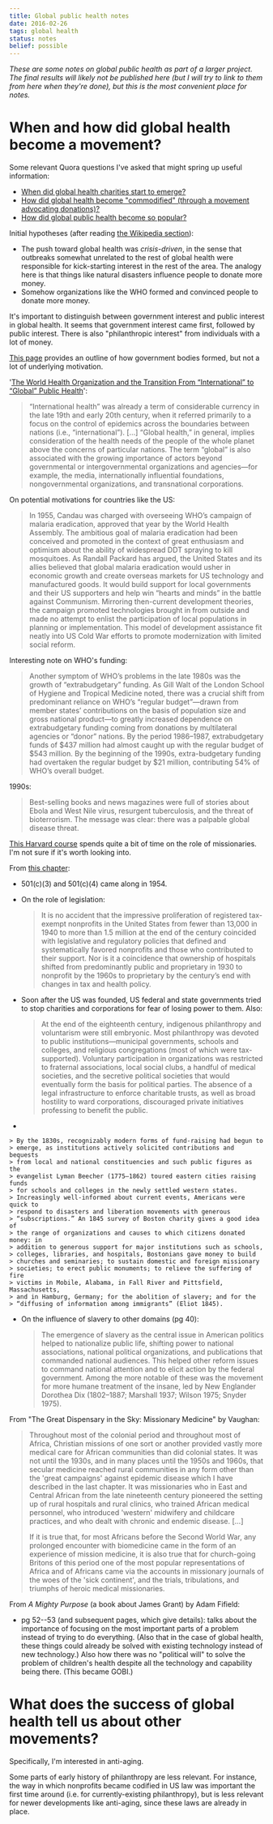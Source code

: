 ```yaml
---
title: Global public health notes
date: 2016-02-26
tags: global health
status: notes
belief: possible
---
```


*These are some notes on global public health as part of a larger project.
The final results will likely not be published here (but I will try to link to them from here when they're done), but this is the most convenient place for notes.*

# When and how did global health become a movement?

Some relevant Quora questions I've asked that might spring up useful information:

- [When did global health charities start to emerge?](https://www.quora.com/unanswered/When-did-global-health-charities-start-to-emerge)
- [How did global health become "commodified" \(through a movement advocating donations\)?](https://www.quora.com/unanswered/How-did-global-health-become-commodified-through-a-movement-advocating-donations)
- [How did global public health become so popular?](https://www.quora.com/unanswered/How-did-global-public-health-become-so-popular)

Initial hypotheses (after reading [the Wikipedia section](https://en.wikipedia.org/wiki/Global_health#History)):

- The push toward global health was *crisis-driven*, in the sense that outbreaks somewhat unrelated to the rest of global health were responsible for kick-starting interest in the rest of the area.
The analogy here is that things like natural disasters influence people to donate more money.
- Somehow organizations like the WHO formed and convinced people to donate more money.

It's important to distinguish between government interest and public interest in global health.
It seems that government interest came first, followed by public interest.
There is also "philanthropic interest" from individuals with a lot of money.

[This page](http://www.who.int/global_health_histories/background/en/) provides an outline of how government bodies formed, but not a lot of underlying motivation.

'[The World Health Organization and the Transition From “International” to “Global” Public Health](https://www.ncbi.nlm.nih.gov/pmc/articles/PMC1470434/)':

> “International health” was already a term of considerable currency in the
> late 19th and early 20th century, when it referred primarily to a focus on
> the control of epidemics across the boundaries between nations (i.e.,
> “international”). [...] “Global health,” in general, implies consideration of
> the health needs of the people of the whole planet above the concerns of
> particular nations. The term “global” is also associated with the growing
> importance of actors beyond governmental or intergovernmental organizations
> and agencies—for example, the media, internationally influential foundations,
> nongovernmental organizations, and transnational corporations.

On potential motivations for countries like the US:

> In 1955, Candau was charged with overseeing WHO’s campaign of malaria
> eradication, approved that year by the World Health Assembly. The ambitious
> goal of malaria eradication had been conceived and promoted in the context of
> great enthusiasm and optimism about the ability of widespread DDT spraying to
> kill mosquitoes. As Randall Packard has argued, the United States and its
> allies believed that global malaria eradication would usher in economic
> growth and create overseas markets for US technology and manufactured goods.
> It would build support for local governments and their US supporters and help
> win “hearts and minds” in the battle against Communism. Mirroring
> then-current development theories, the campaign promoted technologies brought
> in from outside and made no attempt to enlist the participation of local
> populations in planning or implementation. This model of development
> assistance fit neatly into US Cold War efforts to promote modernization with
> limited social reform.

Interesting note on WHO's funding:

> Another symptom of WHO’s problems in the late 1980s was the growth of
> “extrabudgetary” funding. As Gill Walt of the London School of Hygiene and
> Tropical Medicine noted, there was a crucial shift from predominant reliance
> on WHO’s “regular budget”—drawn from member states’ contributions on the
> basis of population size and gross national product—to greatly increased
> dependence on extrabudgetary funding coming from donations by multilateral
> agencies or “donor” nations. By the period 1986–1987, extrabudgetary funds of
> $437 million had almost caught up with the regular budget of $543 million. By
> the beginning of the 1990s, extra-budgetary funding had overtaken the regular
> budget by $21 million, contributing 54% of WHO’s overall budget.

1990s:

> Best-selling books and news magazines were full of stories about Ebola and
> West Nile virus, resurgent tuberculosis, and the threat of bioterrorism. The
> message was clear: there was a palpable global disease threat.

[This Harvard course](https://isites.harvard.edu/fs/docs/icb.topic606990.files/HS%20148%20Syllabus%20History%20of%20Global%20Health.pdf) spends quite a bit of time on the role of missionaries.
I'm not sure if it's worth looking into.

From [this chapter](http://www.hks.harvard.edu/fs/phall/Powell%20Essay-Final%20-%20rev.pdf):

- 501(c)(3) and 501(c)(4) came along in 1954.

- On the role of legislation:

    > It is no accident that the impressive proliferation of registered
    > tax-exempt nonprofits in the United States from fewer than 13,000 in 1940
    > to more than 1.5 million at the end of the century coincided with
    > legislative and regulatory policies that defined and systematically
    > favored nonprofits and those who contributed to their support. Nor is it
    > a coincidence that ownership of hospitals shifted from predominantly
    > public and proprietary in 1930 to nonprofit by the 1960s to proprietary
    > by the century’s end with changes in tax and health policy.

- Soon after the US was founded, US federal and state governments tried to stop charities and corporations for fear of losing power to them.
Also:

    > At the end of the eighteenth century, indigenous philanthropy and
    > voluntarism were still embryonic. Most philanthropy was devoted to public
    > institutions—municipal governments, schools and colleges, and religious
    > congregations (most of which were tax-supported). Voluntary participation
    > in organizations was restricted to fraternal associations, local social
    > clubs, a handful of medical societies, and the secretive political
    > societies that would eventually form the basis for political parties. The
    > absence of a legal infrastructure to enforce charitable trusts, as well
    > as broad hostility to ward corporations, discouraged private initiatives
    > professing to benefit the public.

-

    > By the 1830s, recognizably modern forms of fund-raising had begun to
    > emerge, as institutions actively solicited contributions and bequests
    > from local and national constituencies and such public figures as the
    > evangelist Lyman Beecher (1775–1862) toured eastern cities raising funds
    > for schools and colleges in the newly settled western states.
    > Increasingly well-informed about current events, Americans were quick to
    > respond to disasters and liberation movements with generous
    > “subscriptions.” An 1845 survey of Boston charity gives a good idea of
    > the range of organizations and causes to which citizens donated money: in
    > addition to generous support for major institutions such as schools,
    > colleges, libraries, and hospitals, Bostonians gave money to build
    > churches and seminaries; to sustain domestic and foreign missionary
    > societies; to erect public monuments; to relieve the suffering of fire
    > victims in Mobile, Alabama, in Fall River and Pittsfield, Massachusetts,
    > and in Hamburg, Germany; for the abolition of slavery; and for the
    > “diffusing of information among immigrants” (Eliot 1845). 

- On the influence of slavery to other domains (pg 40):

    > The emergence of slavery as the central issue in American politics helped
    > to nationalize public life, shifting power to national associations,
    > national political organizations, and publications that commanded
    > national audiences. This helped other reform issues to command national
    > attention and to elicit action by the federal government. Among the more
    > notable of these was the movement for more humane treatment of the
    > insane, led by New Englander Dorothea Dix (1802–1887; Marshall 1937;
    > Wilson 1975; Snyder 1975). 

From "The Great Dispensary in the Sky: Missionary Medicine" by Vaughan:

> Throughout most of the colonial period and throughout most of Africa,
> Christian missions of one sort or another provided vastly more medical
> care for African communities than did colonial states. It was not until
> the 1930s, and in many places until the 1950s and 1960s, that secular
> medicine reached rural communities in any form other than the 'great
> campaigns' against epidemic disease which I have described in the last
> chapter. It was missionaries who in East and Central African from the
> late nineteenth century pioneered the setting up of rural hospitals and
> rural clinics, who trained African medical personnel, who introduced
> 'western' midwifery and childcare practices, and who dealt with chronic
> and endemic disease. [...]
>
> If it is true that, for most Africans before the Second World War, any
> prolonged encounter with biomedicine came in the form of an experience of
> mission medicine, it is also true that for church-going Britons of this
> period one of the most popular representations of Africa and of Africans
> came via the accounts in missionary journals of the woes of the 'sick
> continent', and the trials, tribulations, and triumphs of heroic medical
> missionaries.

From *A Mighty Purpose* (a book about James Grant) by Adam Fifield:

- pg 52--53 (and subsequent pages, which give details): talks about the importance of focusing on the most important parts of a problem instead of trying to do everything. (Also that in the case of global health, these things could already be solved with existing technology instead of new technology.) Also how there was no "political will" to solve the problem of children's health despite all the technology and capability being there. (This became GOBI.)

# What does the success of global health tell us about other movements?

Specifically, I'm interested in anti-aging.

Some parts of early history of philanthropy are less relevant.
For instance, the way in which nonprofits became codified in US law was important the first time around (i.e. for currently-existing philanthropy), but is less relevant for newer developments like anti-aging, since these laws are already in place.
